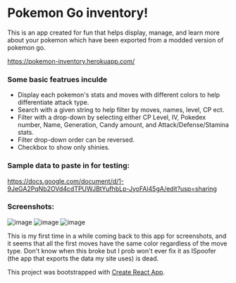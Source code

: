 # Pokemon Go inventory!

This is an app created for fun that helps display, manage, and learn more about your pokemon which have been exported from a modded version of pokemon go.

https://pokemon-inventory.herokuapp.com/

### Some basic featrues inculde 
- Display each pokemon's stats and moves with different colors to help differentiate attack type.
- Search with a given string to help filter by moves, names, level, CP ect.
- Filter with a drop-down by selecting either CP Level, IV, Pokedex number, Name, Generation, Candy amount, and Attack/Defense/Stamina stats.
- Filter drop-down order can be reversed.
- Checkbox to show only shinies.



### Sample data to paste in for testing:
https://docs.google.com/document/d/1-9JeGA2PqNb2OVd4cdTPUWJBtYufhbLp-JyoFAl45gA/edit?usp=sharing
### Screenshots:
![image](https://user-images.githubusercontent.com/54487351/150659589-c8bc3672-0da9-4af7-900d-7b6fc35a0edd.png)
![image](https://user-images.githubusercontent.com/54487351/150659202-316eebe2-1155-418c-a595-254952d246e2.png)
![image](https://user-images.githubusercontent.com/54487351/150659264-7b3b1992-d6af-4d3b-8e0c-4e94f7fbdb0e.png)


This is my first time in a while coming back to this app for screenshots, and it seems that all the first moves have the same color regardless of the move type. Don't know when this broke but I prob won't ever fix it as ISpoofer (the app that exports the data my site uses) is dead.


This project was bootstrapped with [Create React App](https://github.com/facebook/create-react-app).
